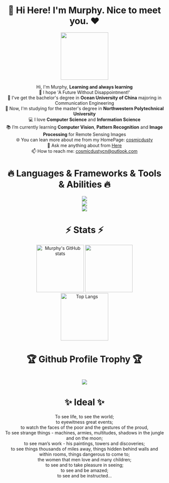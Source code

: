 <h1 align="center">👋  Hi Here! I'm Murphy. Nice to meet you.  ❤</h1>

<div align=center>
    <img src="https://murhyimgur.oss-cn-beijing.aliyuncs.com/website/aboutavatar.png" width="150px"/>
    </br>
  <p></p>
</div>

<p align="center">
  Hi, I'm Murphy, <b>Learning and always learning</b>
  <br>
  💫 I hope 'A Future Without Disappointment!'
  <br>
  🔬 I've get the bachelor's degree in <b>Ocean University of China</b> majoring in Communication Engineering
  <br>
  🔬 Now, I'm studying for the master's degree in <b>Northwestern Polytechnical University</b>
  <br>
  💻 I love <b>Computer Science</b> and <b>Information Science</b>
  <br>
  📚 I’m currently learning <b>Computer Vision</b>, <b>Pattern Recognition</b> and <b>Image Processing</b> for Remote Sensing Images
  <br>
  🌐 You can lean more about me from my HomePage: <a href="https://cosmicdusty.cc/" title="cosmicdusty">cosmicdusty</a>
  <br>
  💬 Ask me anything about from <a href="https://github.com/murphyhoucn/murphyhoucn/issues" title="Issues">Here</a>
  <br>
  📫 How to reach me: <a href="mailto: cosmicdustycn@outlook.com">cosmicdustycn@outlook.com</a>
</p>


<h1 align="center">🔥 Languages & Frameworks & Tools & Abilities 🔥</h1>
<p align="center">
  <a href="https://skillicons.dev">
    <img src="https://skillicons.dev/icons?i=linux,bash,docker,git,vim,md,c,cpp,py,pytorch,tensorflow,matlab" /></br>
    <img src="https://skillicons.dev/icons?i=arduino,html,css,js,nodejs,java,androidstudio"></br>
    <img src="https://skillicons.dev/icons?i=github,stackoverflow,discord,visualstudio,vscode"></br>
  </a>
</p>


<h1 align="center">⚡ Stats ⚡</h1>

<div align="center"> 
  <img src="https://github-readme-stats-one-bice.vercel.app/api?username=murphyhoucn&count_private=true&theme=react&show_icons=true&include_all_commits=true&role=OWNER,ORGANIZATION_MEMBER,COLLABORATOR" alt="Murphy's GitHub stats" height="150px" /> 
  <img src="https://github-readme-streak-stats.herokuapp.com/?user=murphyhoucn&theme=react" height="150px" /> 
  </br>
  <img src="https://github-readme-stats-one-bice.vercel.app/api/top-langs/?username=murphyhoucn&layout=compact&langs_count=8&theme=react&role=OWNER,ORGANIZATION_MEMBER" alt="Top Langs" height="150px" />
</div>


<h1 align="center">🏆 Github Profile Trophy 🏆</h1>
<br>
<div align="center"> 
<img src="https://github-profile-trophy.vercel.app/?username=murphyhoucn&column=7&theme=onedark"/>
</div>

<h1 align="center">✨  Ideal  ✨</h1>
<div align=center>
    To see life, to see the world;</br>
    to eyewitness great events;</br>
    to watch the faces of the poor and the gestures of the proud,</br>
    To see strange things - machines, armies, multitudes, shadows in the jungle and on the moon;</br>
    to see man’s work - his paintings, towers and discoveries;</br>
    to see things thousands of miles away, things hidden behind walls and within rooms, things dangerous to come to;</br>
    the women that men love and many children;</br>
    to see and to take pleasure in seeing;</br>
    to see and be amazed;</br>
    to see and be instructed…</br>
    <p>
</div>
